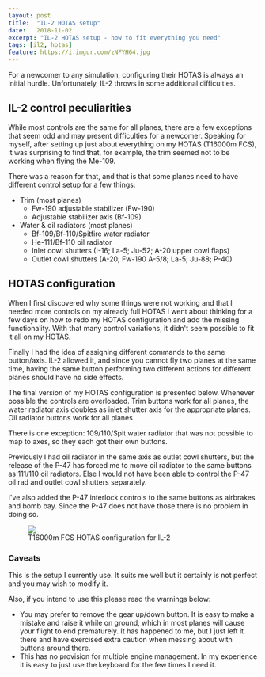 ```yaml
---
layout: post
title:  "IL-2 HOTAS setup"
date:   2018-11-02
excerpt: "IL-2 HOTAS setup - how to fit everything you need"
tags: [il2, hotas]
feature: https://i.imgur.com/zNFYH64.jpg
---
```

For a newcomer to any simulation, configuring their HOTAS is always an initial hurdle. Unfortunately, IL-2 throws in some additional difficulties.

## IL-2 control peculiarities

While most controls are the same for all planes, there are a few exceptions that seem odd and may present difficulties for a newcomer. Speaking for myself, after setting up just about everything on my HOTAS (T16000m FCS), it was surprising to find that, for example, the trim seemed not to be working when flying the Me-109.

There was a reason for that, and that is that some planes need to have different control setup for a few things:

* Trim (most planes)
    * Fw-190 adjustable stabilizer (Fw-190)
    * Adjustable stabilizer axis (Bf-109)
* Water & oil radiators (most planes)
    * Bf-109/Bf-110/Spitfire water radiator
    * He-111/Bf-110 oil radiator
    * Inlet cowl shutters (I-16; La-5; Ju-52; A-20 upper cowl flaps)
    * Outlet cowl shutters (A-20; Fw-190 A-5/8; La-5; Ju-88; P-40)

## HOTAS configuration

When I first discovered why some things were not working and that I needed more controls on my already full HOTAS I went about thinking for a few days on how to redo my HOTAS configuration and add the missing functionality. With that many control variations, it didn't seem possible to fit it all on my HOTAS.

Finally I had the idea of assigning different commands to the same button/axis. IL-2 allowed it, and since you cannot fly two planes at the same time, having the same button performing two different actions for different planes should have no side effects.

The final version of my HOTAS configuration is presented below. Whenever possible the controls are overloaded. Trim buttons work for all planes, the water radiator axis doubles as inlet shutter axis for the appropriate planes. Oil radiator buttons work for all planes.

There is one exception: 109/110/Spit water radiator that was not possible to map to axes, so they each got their own buttons.

Previously I had oil radiator in the same axis as outlet cowl shutters, but the release of the P-47 has forced me to move oil radiator to the same buttons as 111/110 oil radiators. Else I would not have been able to control the P-47 oil rad and outlet cowl shutters separately.

I've also added the P-47 interlock controls to the same buttons as airbrakes and bomb bay. Since the P-47 does not have those there is no problem in doing so.

<figure class="">
    <a href="https://i.imgur.com/wVkrx2y.png"><img src="https://i.imgur.com/wVkrx2y.png"></a>
    <figcaption>T16000m FCS HOTAS configuration for IL-2</figcaption>
</figure>

### Caveats

This is the setup I currently use. It suits me well but it certainly is not perfect and you may wish to modify it.

Also, if you intend to use this please read the warnings below:
* You may prefer to remove the gear up/down button. It is easy to make a mistake and raise it while on ground, which in most planes will cause your flight to end prematurely. It has happened to me, but I just left it there and have exercised extra caution when messing about with buttons around there.
* This has no provision for multiple engine management. In my experience it is easy to just use the keyboard for the few times I need it.
